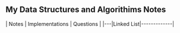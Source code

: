 ## My Data Structures and Algorithims Notes

| Notes  |  Implementations |  Questions |
|---|Linked List|-------------|